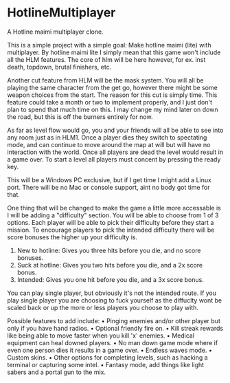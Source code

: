 # HotlineMultiplayer
A Hotline maimi multiplayer clone.

This is a simple project with a simple goal: Make hotline maimi (lite) with multiplayer.
By hotline maimi lite I simply mean that this game won't include all the HLM features.
The core of hlm will be here however, for ex. inst death, topdown, brutal finishers, etc.

Another cut feature from HLM will be the mask system. You will all be playing the same character from the get go, however there might be some weapon choices from the start. The reason for this cut is simply time. This feature could take a month or two to implement properly, and I just don't plan to spend that much time on this. I may change my mind later on down the road, but this is off the burners entirely for now.

As far as level flow would go, you and your friends will all be able to see into any room just as in HLM1. Once a player dies they switch to spectating mode, and can continue to move around the map at will but will have no interaction with the world. Once all players are dead the level would result in a game over. To start a level all players must concent by pressing the ready key.

This will be a Windows PC exclusive, but if I get time I might add a Linux port. There will be no Mac or console support, aint no body got time for that.

One thing that will be changed to make the game a little more accessable is I will be adding a "difficulty" section.
You will be able to choose from 1 of 3 options. 
Each player will be able to pick their difficulty before they start a mission.
To encourage players to pick the intended difficulty there will be score bonuses the higher up your difficulty is.

1. New to hotline: Gives you three hits before you die, and no score bonuses.
2. Suck at hotline: Gives you two hits before you die, and a 2x score bonus.
3. Intended: Gives you one hit before you die, and a 3x score bonus.

You can play single player, but obviously it's not the intended route. If you play single player you are choosing to fuck yourself as the diffuclty wont be scaled back or up the more or less players you choose to play with.

Possible features to add include: 
• Pinging enemies and/or other player but only if you have hand radios.
• Optional friendly fire on.
• Kill streak rewards like being able to move faster when you kill 'x' enemies.
• Medical equipment can heal downed players.
• No man down game mode where if even one person dies it results in a game over.
• Endless waves mode.
• Custom skins.
• Other options for completing levels, such as hacking a terminal or capturing some intel.
• Fantasy mode, add things like light sabers and a portal gun to the mix.
